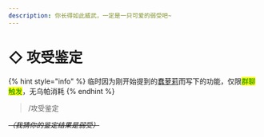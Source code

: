 ```yaml
---
description: 你长得如此威武，一定是一只可爱的弱受吧~
---
```


# ◇ 攻受鉴定

{% hint style="info" %}
临时因为刚开始提到的[蠢萝莉](../../)而写下的功能，仅限<mark style="color:green;">群聊触发</mark>，无乌帕消耗
{% endhint %}

> /攻受鉴定

~~_（我猜你的鉴定结果是弱受）_~~
